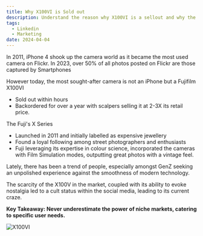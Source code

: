 ```yaml
---
title: Why X100VI is Sold out
description: Understand the reason why X100VI is a sellout and why the series has done so well
tags:
  - Linkedin
  - Marketing
date: 2024-04-04
---
```

In 2011, iPhone 4 shook up the camera world as it became the most used camera on Flickr. In 2023, over 50% of all photos posted on Flickr are those captured by Smartphones

However today, the most sought-after camera is not an iPhone but a Fujifilm X100VI

- Sold out within hours
- Backordered for over a year with scalpers selling it at 2-3X its retail price.

The Fuji's X Series

- Launched in 2011 and initially labelled as expensive jewellery
- Found a loyal following among street photographers and enthusiasts
- Fuji leveraging its expertise in colour science, incorporated the cameras with Film Simulation modes, outputting great photos with a vintage feel.

Lately, there has been a trend of people, especially amongst GenZ seeking an unpolished experience against the smoothness of modern technology.

The scarcity of the X100V in the market, coupled with its ability to evoke nostalgia led to a cult status within the social media, leading to its current craze.

**Key Takeaway: 
Never underestimate the power of niche markets, catering to specific user needs.**

![X100VI](https://i.imgur.com/pH7x0rc.png)
